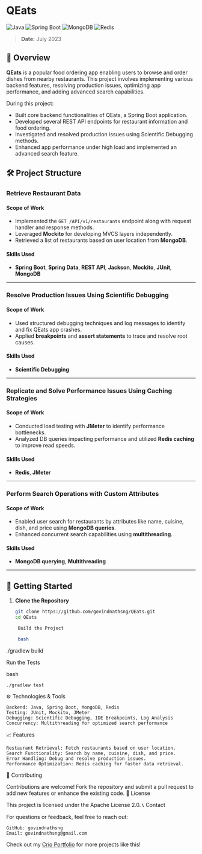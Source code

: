 # QEats

![Java](https://img.shields.io/badge/Java-ED8B00?style=for-the-badge&logo=java&logoColor=white)
![Spring Boot](https://img.shields.io/badge/Spring%20Boot-6DB33F?style=for-the-badge&logo=spring-boot&logoColor=white)
![MongoDB](https://img.shields.io/badge/MongoDB-47A248?style=for-the-badge&logo=mongodb&logoColor=white)
![Redis](https://img.shields.io/badge/Redis-DC382D?style=for-the-badge&logo=redis&logoColor=white)

> **Date:** July 2023

## 📘 Overview
**QEats** is a popular food ordering app enabling users to browse and order dishes from nearby restaurants. This project involves implementing various backend features, resolving production issues, optimizing app performance, and adding advanced search capabilities.

During this project:
- Built core backend functionalities of QEats, a Spring Boot application.
- Developed several REST API endpoints for restaurant information and food ordering.
- Investigated and resolved production issues using Scientific Debugging methods.
- Enhanced app performance under high load and implemented an advanced search feature.

## 🛠️ Project Structure

### **Retrieve Restaurant Data**
#### Scope of Work
- Implemented the `GET /API/v1/restaurants` endpoint along with request handler and response methods.
- Leveraged **Mockito** for developing MVCS layers independently.
- Retrieved a list of restaurants based on user location from **MongoDB**.

#### Skills Used
- **Spring Boot**, **Spring Data**, **REST API**, **Jackson**, **Mockito**, **JUnit**, **MongoDB**

---

### **Resolve Production Issues Using Scientific Debugging**
#### Scope of Work
- Used structured debugging techniques and log messages to identify and fix QEats app crashes.
- Applied **breakpoints** and **assert statements** to trace and resolve root causes.

#### Skills Used
- **Scientific Debugging**

---

### **Replicate and Solve Performance Issues Using Caching Strategies**
#### Scope of Work
- Conducted load testing with **JMeter** to identify performance bottlenecks.
- Analyzed DB queries impacting performance and utilized **Redis caching** to improve read speeds.

#### Skills Used
- **Redis**, **JMeter**

---

### **Perform Search Operations with Custom Attributes**
#### Scope of Work
- Enabled user search for restaurants by attributes like name, cuisine, dish, and price using **MongoDB queries**.
- Enhanced concurrent search capabilities using **multithreading**.

#### Skills Used
- **MongoDB querying**, **Multithreading**

---

## 🚀 Getting Started

1. **Clone the Repository**
   ```bash
   git clone https://github.com/govindnathsng/QEats.git
   cd QEats

    Build the Project

    bash

./gradlew build

Run the Tests

bash

    ./gradlew test

⚙️ Technologies & Tools

    Backend: Java, Spring Boot, MongoDB, Redis
    Testing: JUnit, Mockito, JMeter
    Debugging: Scientific Debugging, IDE Breakpoints, Log Analysis
    Concurrency: Multithreading for optimized search performance

📈 Features

    Restaurant Retrieval: Fetch restaurants based on user location.
    Search Functionality: Search by name, cuisine, dish, and price.
    Error Handling: Debug and resolve production issues.
    Performance Optimization: Redis caching for faster data retrieval.

🤝 Contributing

Contributions are welcome! Fork the repository and submit a pull request to add new features or enhance the existing code.
📄 License

This project is licensed under the Apache License 2.0.
📞 Contact

For questions or feedback, feel free to reach out:

    GitHub: govindnathsng
    Email: govindnathsng@gmail.com

Check out my <a href="https://www.crio.do/learn/portfolio/govindnathsng/" target="_blank">Crio Portfolio</a> for more projects like this!



